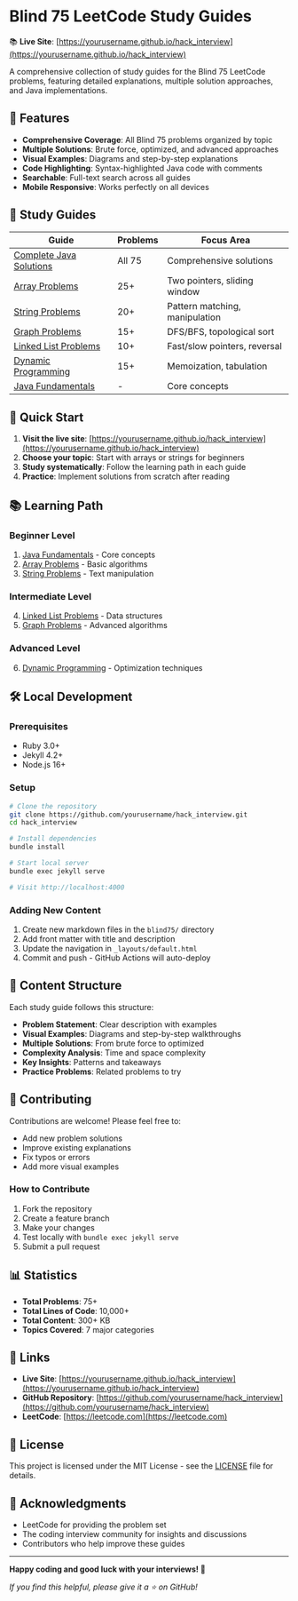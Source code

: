 # Blind 75 LeetCode Study Guides

📚 **Live Site**: [https://yourusername.github.io/hack_interview](https://yourusername.github.io/hack_interview)

A comprehensive collection of study guides for the Blind 75 LeetCode problems, featuring detailed explanations, multiple solution approaches, and Java implementations.

## 🌟 Features

- **Comprehensive Coverage**: All Blind 75 problems organized by topic
- **Multiple Solutions**: Brute force, optimized, and advanced approaches
- **Visual Examples**: Diagrams and step-by-step explanations
- **Code Highlighting**: Syntax-highlighted Java code with comments
- **Searchable**: Full-text search across all guides
- **Mobile Responsive**: Works perfectly on all devices

## 📖 Study Guides

| Guide | Problems | Focus Area |
|-------|----------|------------|
| [Complete Java Solutions](blind75/complete-blind75-java-study-guide.md) | All 75 | Comprehensive solutions |
| [Array Problems](blind75/blind75-array-study-guide.md) | 25+ | Two pointers, sliding window |
| [String Problems](blind75/string-blind75-study-guide.md) | 20+ | Pattern matching, manipulation |
| [Graph Problems](blind75/graph_study_guide.md) | 15+ | DFS/BFS, topological sort |
| [Linked List Problems](blind75/linked_list_study_guide.md) | 10+ | Fast/slow pointers, reversal |
| [Dynamic Programming](dp_study_guide.md) | 15+ | Memoization, tabulation |
| [Java Fundamentals](blind75/blind75-java-study-guide.md) | - | Core concepts |

## 🚀 Quick Start

1. **Visit the live site**: [https://yourusername.github.io/hack_interview](https://yourusername.github.io/hack_interview)
2. **Choose your topic**: Start with arrays or strings for beginners
3. **Study systematically**: Follow the learning path in each guide
4. **Practice**: Implement solutions from scratch after reading

## 📚 Learning Path

### Beginner Level
1. [Java Fundamentals](blind75/blind75-java-study-guide.md) - Core concepts
2. [Array Problems](blind75/blind75-array-study-guide.md) - Basic algorithms
3. [String Problems](blind75/string-blind75-study-guide.md) - Text manipulation

### Intermediate Level
4. [Linked List Problems](blind75/linked_list_study_guide.md) - Data structures
5. [Graph Problems](blind75/graph_study_guide.md) - Advanced algorithms

### Advanced Level
6. [Dynamic Programming](dp_study_guide.md) - Optimization techniques

## 🛠️ Local Development

### Prerequisites
- Ruby 3.0+
- Jekyll 4.2+
- Node.js 16+

### Setup
```bash
# Clone the repository
git clone https://github.com/yourusername/hack_interview.git
cd hack_interview

# Install dependencies
bundle install

# Start local server
bundle exec jekyll serve

# Visit http://localhost:4000
```

### Adding New Content
1. Create new markdown files in the `blind75/` directory
2. Add front matter with title and description
3. Update the navigation in `_layouts/default.html`
4. Commit and push - GitHub Actions will auto-deploy

## 📝 Content Structure

Each study guide follows this structure:
- **Problem Statement**: Clear description with examples
- **Visual Examples**: Diagrams and step-by-step walkthroughs
- **Multiple Solutions**: From brute force to optimized
- **Complexity Analysis**: Time and space complexity
- **Key Insights**: Patterns and takeaways
- **Practice Problems**: Related problems to try

## 🤝 Contributing

Contributions are welcome! Please feel free to:
- Add new problem solutions
- Improve existing explanations
- Fix typos or errors
- Add more visual examples

### How to Contribute
1. Fork the repository
2. Create a feature branch
3. Make your changes
4. Test locally with `bundle exec jekyll serve`
5. Submit a pull request

## 📊 Statistics

- **Total Problems**: 75+
- **Total Lines of Code**: 10,000+
- **Total Content**: 300+ KB
- **Topics Covered**: 7 major categories

## 🔗 Links

- **Live Site**: [https://yourusername.github.io/hack_interview](https://yourusername.github.io/hack_interview)
- **GitHub Repository**: [https://github.com/yourusername/hack_interview](https://github.com/yourusername/hack_interview)
- **LeetCode**: [https://leetcode.com](https://leetcode.com)

## 📄 License

This project is licensed under the MIT License - see the [LICENSE](LICENSE) file for details.

## 🙏 Acknowledgments

- LeetCode for providing the problem set
- The coding interview community for insights and discussions
- Contributors who help improve these guides

---

**Happy coding and good luck with your interviews! 🎉**

*If you find this helpful, please give it a ⭐ on GitHub!* 